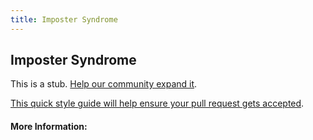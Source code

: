 ```yaml
---
title: Imposter Syndrome
---
```


## Imposter Syndrome

This is a stub. [Help our community expand it](https://github.com/freeCodeCamp/guide-articles/tree/master/articles/Working-In-Tech/Imposter-Syndrome/index.md).

[This quick style guide will help ensure your pull request gets accepted](https://github.com/freeCodeCamp/guide-articles/blob/master/README.md).

<!-- The article goes here, in GitHub-flavored Markdown. Feel free to add YouTube videos, images, and CodePen/JSBin embeds  -->

#### More Information:
<!-- Please add any articles you think might be helpful to read before writing the article -->


